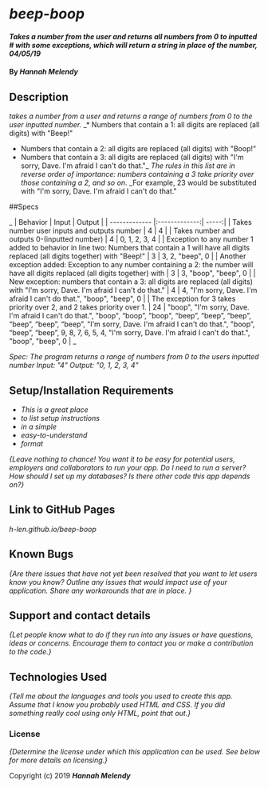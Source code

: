 <!-- README.md *Content*
READMEs vary widely from one repository to the next. Epicodus recommends including as a minimum the following sections:

Application name
Names of contributors
Description of the project's purpose
Complete setup/installation instructions
License information with a copyright and date
Additional sections to consider:

Technologies used
Known bugs
Contact information
Support or contribution instructions

Outline of README sections: -->

# _beep-boop_

#### _Takes a number from the user and returns all numbers from 0 to inputted # with some exceptions, which will return a string in place of the number, 04/05/19_

#### By _**Hannah Melendy**_

## Description

_takes a number from a user and returns a range of numbers from 0 to the user inputted number._
_* Numbers that contain a 1: all digits are replaced (all digits) with "Beep!"
* Numbers that contain a 2: all digits are replaced (all digits) with "Boop!"
* Numbers that contain a 3: all digits are replaced (all digits) with "I'm sorry, Dave. I'm afraid I can't do that."_
_The rules in this list are in reverse order of importance: numbers containing a 3 take priority over those containing a 2, and so on._
_For example, 23 would be substituted with "I'm sorry, Dave. I'm afraid I can't do that."

##Specs

_
| Behavior | Input | Output |
| ------------- |:-------------:| -----:|
| Takes number user inputs and outputs number | 4 | 4 |
| Takes number and outputs 0-(inputted number) | 4 | 0, 1, 2, 3, 4 |
| Exception to any number 1 added to behavior in line two: Numbers that contain a 1 will have all digits replaced (all digits together) with "Beep!" | 3 | 3, 2, "beep", 0 |
| Another exception added: Exception to any number containing a 2: the number will have all digits replaced (all digits together) with | 3 | 3, "boop", "beep", 0 |
| New exception: numbers that contain a 3: all digits are replaced (all digits) with "I'm sorry, Dave. I'm afraid I can't do that." | 4 | 4, "I'm sorry, Dave. I'm afraid I can't do that.", "boop", "beep", 0 |
| The exception for 3 takes priority over 2, and 2 takes priority over 1. | 24 | "boop", "I'm sorry, Dave. I'm afraid I can't do that.", "boop", “boop”, "boop", “beep”, “beep”, “beep”, “beep”, “beep”, “beep”, "I'm sorry, Dave. I'm afraid I can't do that.", "boop”, “beep”, “beep”, 9, 8, 7, 6, 5, 4, "I'm sorry, Dave. I'm afraid I can't do that.", "boop", "beep", 0 |
_

_Spec: The program returns a range of numbers from 0 to the users inputted number
Input: "4"
Output: "0, 1, 2, 3, 4"_

## Setup/Installation Requirements

* _This is a great place_
* _to list setup instructions_
* _in a simple_
* _easy-to-understand_
* _format_

_{Leave nothing to chance! You want it to be easy for potential users, employers and collaborators to run your app. Do I need to run a server? How should I set up my databases? Is there other code this app depends on?}_

## Link to GitHub Pages

_h-len.github.io/beep-boop_

## Known Bugs

_{Are there issues that have not yet been resolved that you want to let users know you know?  Outline any issues that would impact use of your application.  Share any workarounds that are in place. }_

## Support and contact details

_{Let people know what to do if they run into any issues or have questions, ideas or concerns.  Encourage them to contact you or make a contribution to the code.}_

## Technologies Used

_{Tell me about the languages and tools you used to create this app. Assume that I know you probably used HTML and CSS. If you did something really cool using only HTML, point that out.}_

### License

*{Determine the license under which this application can be used.  See below for more details on licensing.}*

Copyright (c) 2019 **_Hannah Melendy_**
